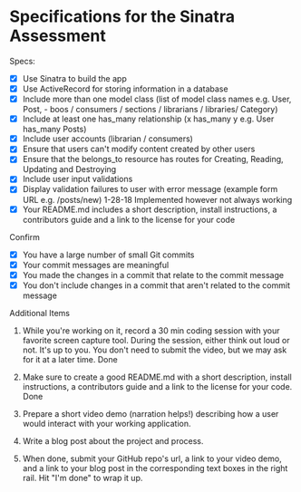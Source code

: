 # Specifications for the Sinatra Assessment

Specs:
- [x] Use Sinatra to build the app
- [x] Use ActiveRecord for storing information in a database
- [x] Include more than one model class (list of model class names e.g. User, Post,
         - boos / consumers / sections / librarians / libraries/
   Category)
- [x] Include at least one has_many relationship (x has_many y e.g. User has_many Posts)
- [x] Include user accounts (librarian / consumers)
- [x] Ensure that users can't modify content created by other users
- [x] Ensure that the belongs_to resource has routes for Creating, Reading, Updating and Destroying
- [X] Include user input validations
- [X] Display validation failures to user with error message (example form URL e.g. /posts/new)
          1-28-18 Implemented however not always working
- [x] Your README.md includes a short description, install instructions, a contributors guide and a link to the license for your code

Confirm
- [X] You have a large number of small Git commits
- [X] Your commit messages are meaningful
- [X] You made the changes in a commit that relate to the commit message
- [X] You don't include changes in a commit that aren't related to the commit message

Additional Items

1) While you're working on it, record a 30 min coding session with your favorite screen capture tool. During the session, either think out loud or not. It's up to you. You don't need to submit the video, but we may ask for it at a later time.
    Done

2) Make sure to create a good README.md with a short description, install instructions, a contributors guide and a link to the license for your code.
    Done

3) Prepare a short video demo (narration helps!) describing how a user would interact with your working application.

4) Write a blog post about the project and process.

5) When done, submit your GitHub repo's url, a link to your video demo, and a link to your blog post in the corresponding text boxes in the right rail. Hit "I'm done" to wrap it up.
